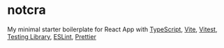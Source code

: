 # notcra

My minimal starter boilerplate for React App with
[TypeScript](https://www.typescriptlang.org/),
[Vite](https://vitejs.dev/),
[Vitest](https://vitest.dev/),
[Testing Library](https://testing-library.com/),
[ESLint](https://eslint.org/),
[Prettier](https://prettier.io/)
